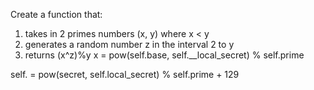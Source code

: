 

Create a function that:
 1) takes in 2 primes numbers (x, y) where x < y
 2) generates a random number z in the interval 2 to y 
 3) returns (x^z)%y 
x = pow(self.base, self.__local_secret) % self.prime

self. = pow(secret, self.local_secret) % self.prime + 129